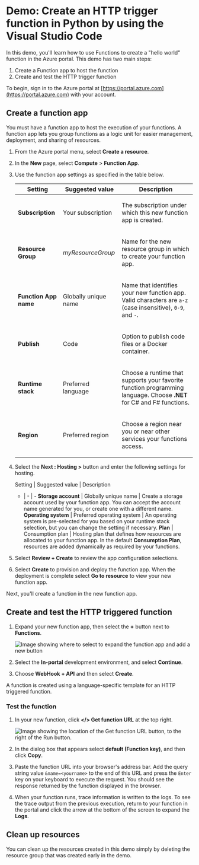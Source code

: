 # Demo: Create an HTTP trigger function in Python by using the Visual Studio Code

In this demo, you'll learn how to use Functions to create a "hello world" function in the Azure portal. This demo has two main steps:

1.  Create a Function app to host the function
2.  Create and test the HTTP trigger function

To begin, sign in to the Azure portal at [https://portal.azure.com](https://portal.azure.com) with your account.

## Create a function app

You must have a function app to host the execution of your functions. A function app lets you group functions as a logic unit for easier management, deployment, and sharing of resources.

1.  From the Azure portal menu, select **Create a resource**.

2. In the **New** page, select **Compute** > **Function App**.

3. Use the function app settings as specified in the table below.

    <table>
    <thead>
    <tr>
    <th>Setting</th>
    <th>Suggested value</th>
    <th>Description</th>
    </tr>
    </thead>
    <tbody>
    <tr>
    <td><p><strong>Subscription</strong></p></td>
    <td><p>Your subscription</p></td>
    <td><p>The subscription under which this new function app is created.</p></td>
    </tr>
    <tr>
    <td><p><strong>Resource Group</strong></p></td>
    <td><p><em>myResourceGroup</em></p></td>
    <td><p>Name for the new resource group in which to create your function app.</p></td>
    </tr>
    <tr>
    <td><p><strong>Function App name</strong></p></td>
    <td><p>Globally unique name</p></td>
    <td><p>Name that identifies your new function app. Valid characters are <code>a-z</code> (case insensitive), <code>0-9</code>, and <code>-</code>.</p></td>
    </tr>
    <tr>
    <td><p><strong>Publish</strong></p></td>
    <td><p>Code</p></td>
    <td><p>Option to publish code files or a Docker container.</p></td>
    </tr>
    <tr>
    <td><p><strong>Runtime stack</strong></p></td>
    <td><p>Preferred language</p></td>
    <td><p>Choose a runtime that supports your favorite function programming language. Choose <strong>.NET</strong> for C# and F# functions.</p></td>
    </tr>
    <tr>
    <td><p><strong>Region</strong></p></td>
    <td><p>Preferred region</p></td>
    <td><p>Choose a region near you or near other services your functions access.</p></td>
    </tr>
    </tbody>
    </table>

<!-- 
Setting | Suggested value | Description
- | - |  -
**Subscription** | Your subscription | The subscription under which this new function app is created.
**Resource Group** | *myResourceGroup* | Name for the new resource group in which to create your function app.
**Function App name** | Globally unique name | Name that identifies your new function app. Valid characters are `a-z` (case insensitive), `0-9`, and `-`.
**Publish** | Code | Option to publish code files or a Docker container.
**Runtime stack** | Preferred language | Choose a runtime that supports your favorite function programming language. Choose **.NET** for C# and F# functions.
**Region** | Preferred region | Choose a region near you or near other services your functions access. 
-->

4. Select the **Next : Hosting >** button and enter the following settings for hosting.

    Setting | Suggested value | Description
    - | - | -
    **Storage account** | Globally unique name | Create a storage account used by your function app. You can accept the account name generated for you, or create one with a different name.
    **Operating system** | Preferred operating system | An operating system is pre-selected for you based on your runtime stack selection, but you can change the setting if necessary.
    **Plan** | Consumption plan | Hosting plan that defines how resources are allocated to your function app. In the default **Consumption Plan**, resources are added dynamically as required by your functions.

5. Select **Review + Create** to review the app configuration selections.

6. Select **Create** to provision and deploy the function app. When the deployment is complete select **Go to resource** to view your new function app.

Next, you'll create a function in the new function app.

## Create and test the HTTP triggered function

1. Expand your new function app, then select the **+** button next to **Functions**.

    ![Image showing where to select to expand the function app and add a new button](../../linked_image_files/http-trigger-function-1.png)

2. Select the **In-portal** development environment, and select **Continue**.

3. Choose **WebHook + API** and then select **Create**.

A function is created using a language-specific template for an HTTP triggered function.

### Test the function

1. In your new function, click **</> Get function URL** at the top right. 

    ![Image showing the location of the **Get function URL** button, to the right of the **Run** button.](../../linked_image_files/http-triger-copyURL.png)

2. In the dialog box that appears select **default (Function key)**, and then click **Copy**.

3. Paste the function URL into your browser's address bar. Add the query string value `&name=<yourname>` to the end of this URL and press the `Enter` key on your keyboard to execute the request. You should see the response returned by the function displayed in the browser.

4. When your function runs, trace information is written to the logs. To see the trace output from the previous execution, return to your function in the portal and click the arrow at the bottom of the screen to expand the **Logs**.

## Clean up resources

You can clean up the resources created in this demo simply by deleting the resource group that was created early in the demo.
